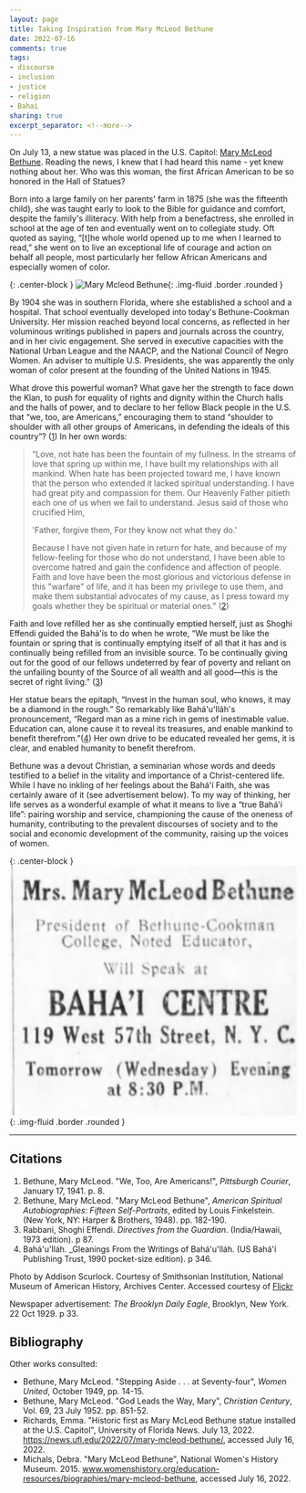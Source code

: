 ```yaml
---
layout: page
title: Taking Inspiration from Mary McLeod Bethune
date: 2022-07-16
comments: true
tags:
- discourse
- inclusion
- justice
- religion
- Bahai
sharing: true
excerpt_separator: <!--more-->
---
```


On July 13, a new statue was placed in the U.S. Capitol: [Mary McLeod
Bethune](https://news.ufl.edu/2022/07/mary-mcleod-bethune/). Reading the news, I
knew that I had heard this name - yet knew nothing about her. Who was this
woman, the first African American to be so honored in the Hall of Statues?

Born into a large family on her parents' farm in 1875 (she was the fifteenth
child), she was taught early to look to the Bible for guidance and comfort,
despite the family's illiteracy. With help from a benefactress, she enrolled in
school at the age of ten and eventually went on to collegiate study. Oft quoted
as saying, &ldquo;[t]he whole world opened up to me when I learned to
read,&rdquo; she went on to live an exceptional life of courage and action on
behalf all people, most particularly her fellow African Americans and especially
women of color.

{: .center-block }
![Mary Mcleod Bethune](https://blog.safnet.com/images/mary-mcleod-bethune.jpg){: .img-fluid .border .rounded }

<!--more-->

By 1904 she was in southern Florida, where she established a school and a
hospital. That school eventually developed into today's Bethune-Cookman
University. Her mission reached beyond local concerns, as reflected in her
voluminous writings published in papers and journals across the country, and in
her civic engagement. She served in executive capacities with the National Urban
League and the NAACP, and the National Council of Negro Women. An adviser to
multiple U.S. Presidents, she was apparently the only woman of color present at
the founding of the United Nations in 1945.

What drove this powerful woman? What gave her the strength to face down the
Klan, to push for equality of rights and dignity within the Church halls and the
halls of power, and to declare to her fellow Black people in the U.S. that
&ldquo;we, too, are Americans,&rdquo; encouraging them to stand &ldquo;shoulder
to shoulder with all other groups of Americans, in defending the ideals of this
country&rdquo;? ([1](#f1)) In her own words:

> &ldquo;Love, not hate has been the fountain of my fullness. In the streams of
> love that spring up within me, I have built my relationships with all mankind.
> When hate has been projected toward me, I have known that the person who
> extended it lacked spiritual understanding. I have had great pity and
> compassion for them. Our Heavenly Father pitieth each one of us when we fail
> to understand. Jesus said of those who crucified Him,
>
> 'Father, forgive them, For they know not what they do.'
>
> Because I have not given hate in return for hate, and because of my
> fellow-feeling for those who do not understand, I have been able to overcome
> hatred and gain the confidence and affection of people. Faith and love have
> been the most glorious and victorious defense in this "warfare" of life, and
> it has been my privilege to use them, and make them substantial advocates of
> my cause, as I press toward my goals whether they be spiritual or material
> ones.&rdquo; ([2](#f2))

Faith and love refilled her as she continually emptied herself, just as Shoghi
Effendi guided the Bah&aacute;'&iacute;s to do when he wrote, &ldquo;We must be
like the fountain or spring that is continually emptying itself of all that it
has and is continually being refilled from an invisible source. To be
continually giving out for the good of our fellows undeterred by fear of poverty
and reliant on the unfailing bounty of the Source of all wealth and all
good—this is the secret of right living.&rdquo; ([3](#f3))

Her statue bears the epitaph, &ldquo;Invest in the human soul, who knows, it may
be a diamond in the rough.&rdquo; So remarkably like Bah&aacute;'u'll&aacute;h's
pronouncement, &ldquo;Regard man as a mine rich in gems of inestimable value.
Education can, alone cause it to reveal its treasures, and enable mankind to
benefit therefrom.&rdquo;([4](#f4)) Her own drive to be educated revealed her gems, it is
clear, and enabled humanity to benefit therefrom.

Bethune was a devout Christian, a seminarian whose words and deeds testified to
a belief in the vitality and importance of a Christ-centered life. While I have
no inkling of her feelings about the Bah&aacute;'&iacute; Faith, she was
certainly aware of it (see advertisement below). To my way of thinking, her life
serves as a wonderful example of what it means to live a &ldquo;true
Bah&aacute;'&iacute; life&rdquo;: pairing worship and service, championing the
cause of the oneness of humanity,  contributing to the prevalent discourses of
society and to the social and economic development of the community, raising up
the voices of women.

{: .center-block }
![Advertisement from 1929](/images/mmb-bahai-center.jpg){: .img-fluid .border .rounded }

---

## Citations

1. <a name="f1"></a>Bethune, Mary McLeod. "We, Too, Are Americans!", _Pittsburgh
   Courier_, January 17, 1941. p. 8.
2. <a name="f2"></a>Bethune, Mary McLeod. "Mary McLeod Bethune", _American
   Spiritual Autobiographies: Fifteen Self-Portraits_, edited by Louis
   Finkelstein. (New York, NY: Harper & Brothers, 1948). pp. 182-190.
3. <a name="f3"></a>Rabbani, Shoghi Effendi. _Directives from the Guardian_.
   (India/Hawaii, 1973 edition). p 87.
4. <a name="f4"></a> Bah&aacute;'u'll&aacute;h. _Gleanings From the Writings of
   Bah&aacute;'u'll&aacute;h. (US Bah&aacute;'&iacute; Publishing Trust, 1990
   pocket-size edition). p 346.

Photo by Addison Scurlock. Courtesy of Smithsonian Institution, National Museum
of American History, Archives Center. Accessed courtesy of
[Flickr](https://www.flickr.com/photos/washington_area_spark/8556420979)

Newspaper advertisement: _The Brooklyn Daily Eagle_, Brooklyn, New York.
22 Oct 1929. p 33.

## Bibliography

Other works consulted:

* Bethune, Mary McLeod. "Stepping Aside . . . at Seventy-four", _Women United_,
  October 1949, pp. 14-15.
* Bethune, Mary McLeod. "God Leads the Way, Mary", _Christian Century_, Vol. 69,
  23 July 1952. pp. 851-52.
* Richards, Emma. "Historic first as Mary McLeod Bethune statue installed at the
  U.S. Capitol", University of Florida News. July 13, 2022.
  https://news.ufl.edu/2022/07/mary-mcleod-bethune/, accessed July 16, 2022.
* Michals, Debra. "Mary McLeod Bethune",  National Women's History Museum. 2015.
  www.womenshistory.org/education-resources/biographies/mary-mcleod-bethune,
  accessed July 16, 2022.

